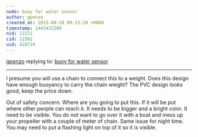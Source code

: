 ```yaml
---
node: buoy for water sensor
author: gpenzo
created_at: 2015-09-28 09:23:28 +0000
timestamp: 1443432208
nid: 12211
cid: 12582
uid: 420719
---
```




[gpenzo](../profile/gpenzo) replying to: [buoy for water sensor](../notes/DavidMack/09-11-2015/buoy-for-water-sensor)

----
I presume you will use a chain to connect this to a weight.
Does this design have enough buoyancy to carry the chain wieght?
The PVC design looks good, keep the price down.

Out of safety concern. 
Where are you going to put this.
If it will be put where other people can reach it. It needs to be bigger and a bright color. It need to be visible.
You do not want to go over it with a boat and mess up your propeller with a couple of meter of chain.
Same issue for night time. You may need to put a flashing light on top of it so it is visible.